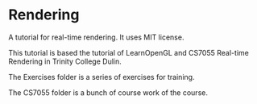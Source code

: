 # Rendering
A tutorial for real-time rendering. It uses MIT license.

This tutorial is based the tutorial of LearnOpenGL and CS7055 Real-time Rendering in Trinity College Dulin.

The Exercises folder is a series of exercises for training.

The CS7055 folder is a bunch of course work of the course.
